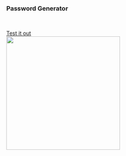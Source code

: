 <h3>Password Generator</h3>
<br>

<a href="https://weather-app-akosszabo.netlify.app/">Test it out</a>
<br>
<img src="https://user-images.githubusercontent.com/91012723/222952574-1366bf7d-7c7b-41fc-ad73-96eebdf1442b.gif" width="300" height="300">
